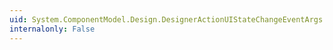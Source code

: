 ```yaml
---
uid: System.ComponentModel.Design.DesignerActionUIStateChangeEventArgs.RelatedObject
internalonly: False
---
```

